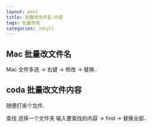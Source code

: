 ```yaml
---
layout: post
title: 批量改文件名-内容
tags: 批量修改
categories: Jekyll
---
```



## Mac 批量改文件名
Mac  文件多选  → 右键 →  修改 →  替换..




## coda 批量改文件内容

随便打来个文件.

查找  选择一个文件夹 输入要查找的内容  → find →  替换全部..

